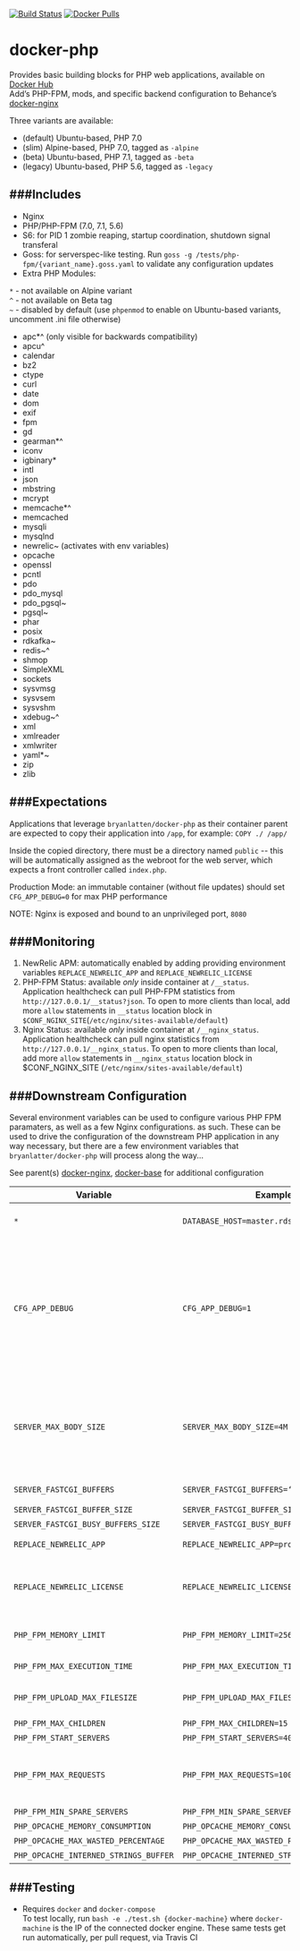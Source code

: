 [![Build Status](https://travis-ci.org/bryanlatten/docker-php.svg?branch=master)](https://travis-ci.org/bryanlatten/docker-php)
[![Docker Pulls](https://img.shields.io/docker/pulls/bryanlatten/docker-php.svg?maxAge=2592000)]()

docker-php
==========

Provides basic building blocks for PHP web applications, available on [Docker Hub](https://hub.docker.com/r/bryanlatten/docker-php/)  
Add’s PHP-FPM, mods, and specific backend configuration to Behance’s [docker-nginx](https://github.com/behance/docker-nginx)


Three variants are available:
- (default) Ubuntu-based, PHP 7.0  
- (slim) Alpine-based, PHP 7.0, tagged as `-alpine`  
- (beta) Ubuntu-based, PHP 7.1, tagged as `-beta`  
- (legacy) Ubuntu-based, PHP 5.6, tagged as `-legacy`  

###Includes
---
- Nginx
- PHP/PHP-FPM (7.0, 7.1, 5.6)
- S6: for PID 1 zombie reaping, startup coordination, shutdown signal transferal
- Goss: for serverspec-like testing. Run `goss -g /tests/php-fpm/{variant_name}.goss.yaml` to validate any configuration updates
- Extra PHP Modules:

`*`  - not available on Alpine variant  
`^`  - not available on Beta tag  
`~`  - disabled by default (use `phpenmod` to enable on Ubuntu-based variants, uncomment .ini file otherwise)
  - apc*^ (only visible for backwards compatibility) 
  - apcu^
  - calendar
  - bz2
  - ctype
  - curl
  - date
  - dom
  - exif
  - fpm
  - gd
  - gearman*^
  - iconv
  - igbinary*
  - intl
  - json
  - mbstring
  - mcrypt
  - memcache*^
  - memcached
  - mysqli
  - mysqlnd
  - newrelic~ (activates with env variables)
  - opcache
  - openssl
  - pcntl
  - pdo
  - pdo_mysql
  - pdo_pgsql~
  - pgsql~
  - phar
  - posix
  - rdkafka~
  - redis~^
  - shmop
  - SimpleXML
  - sockets
  - sysvmsg
  - sysvsem
  - sysvshm
  - xdebug~^
  - xml
  - xmlreader
  - xmlwriter
  - yaml*~
  - zip
  - zlib



###Expectations
---
Applications that leverage `bryanlatten/docker-php` as their container parent are expected to copy their application into `/app`, for example:
```COPY ./ /app/```

Inside the copied directory, there must be a directory named `public` -- this will be automatically assigned as the webroot for the web server, which expects
a front controller called `index.php`.

Production Mode: an immutable container (without file updates) should set `CFG_APP_DEBUG=0` for max PHP performance  

NOTE: Nginx is exposed and bound to an unprivileged port, `8080`  

###Monitoring
--- 
1. NewRelic APM: automatically enabled by adding providing environment variables `REPLACE_NEWRELIC_APP` and `REPLACE_NEWRELIC_LICENSE`
1. PHP-FPM Status: available *only* inside container at `/__status`. Application healthcheck can pull PHP-FPM statistics from `http://127.0.0.1/__status?json`. To open to more clients than local, add more `allow` statements in `__status` location block in `$CONF_NGINX_SITE`(`/etc/nginx/sites-available/default`)
1. Nginx Status: available *only* inside container at `/__nginx_status`. Application healthcheck can pull nginx statistics from `http://127.0.0.1/__nginx_status`. To open to more clients than local, add more `allow` statements in `__nginx_status` location block in $CONF_NGINX_SITE (`/etc/nginx/sites-available/default`) 

###Downstream Configuration
---
Several environment variables can be used to configure various PHP FPM paramaters, as well as a few Nginx configurations.
as such. These can be used to drive the configuration of the downstream PHP application in any way necessary, but there are a few environment variables that `bryanlatter/docker-php` will process along the way...

See parent(s) [docker-nginx](https://github.com/behance/docker-nginx), [docker-base](https://github.com/behance/docker-base) for additional configuration


Variable | Example | Default | Description
--- | --- | --- | ---
`*` | `DATABASE_HOST=master.rds.aws.com` | - | PHP has access to environment variables by default
`CFG_APP_DEBUG` | `CFG_APP_DEBUG=1` | 1 | Set to `1` or `true` will cue the Opcache to watch for file changes. Set to 0 for *production mode*, which provides a sizeable performance boost, though manually updating a file will not be seen unless the opcache is reset.
`SERVER_MAX_BODY_SIZE` | `SERVER_MAX_BODY_SIZE=4M` | 1M | Allows the downstream application to specify a non-default `client_max_body_size` configuration for the `server`-level directive in `/etc/nginx/sites-available/default`
`SERVER_FASTCGI_BUFFERS` | `SERVER_FASTCGI_BUFFERS=‘512 32k’` | 256 16k | [docs](http://nginx.org/en/docs/http/ngx_http_fastcgi_module.html#fastcgi_buffers), [tweaking](https://gist.github.com/magnetikonline/11312172#determine-actual-fastcgi-response-sizes)
`SERVER_FASTCGI_BUFFER_SIZE` | `SERVER_FASTCGI_BUFFER_SIZE=‘256k’` | 128k | [docs](http://nginx.org/en/docs/http/ngx_http_fastcgi_module.html#fastcgi_buffers_size), [tweaking](https://gist.github.com/magnetikonline/11312172#determine-actual-fastcgi-response-sizes)
`SERVER_FASTCGI_BUSY_BUFFERS_SIZE` | `SERVER_FASTCGI_BUSY_BUFFERS_SIZE=‘1024k’` | 256k | [docs](http://nginx.org/en/docs/http/ngx_http_fastcgi_module.html#fastcgi_busy_buffers_size)
`REPLACE_NEWRELIC_APP` | `REPLACE_NEWRELIC_APP=prod-server-abc` | - | Sets application name for newrelic
`REPLACE_NEWRELIC_LICENSE` | `REPLACE_NEWRELIC_LICENSE=abcdefg` | - | Sets license for newrelic, when combined with above, will enable newrelic reporting
`PHP_FPM_MEMORY_LIMIT` | `PHP_FPM_MEMORY_LIMIT=256M` | 192MB | Sets memory limit for FPM instances of PHP
`PHP_FPM_MAX_EXECUTION_TIME` | `PHP_FPM_MAX_EXECUTION_TIME=30` | 60 | Sets time limit for FPM workers
`PHP_FPM_UPLOAD_MAX_FILESIZE` | `PHP_FPM_UPLOAD_MAX_FILESIZE=100M` | 1M | Sets both upload_max_filesize and post_max_size
`PHP_FPM_MAX_CHILDREN` | `PHP_FPM_MAX_CHILDREN=15` | 4096 | [docs](http://php.net/manual/en/install.fpm.configuration.php)
`PHP_FPM_START_SERVERS` | `PHP_FPM_START_SERVERS=40` | 20 | [docs](http://php.net/manual/en/install.fpm.configuration.php)
`PHP_FPM_MAX_REQUESTS` | `PHP_FPM_MAX_REQUESTS=100` | 1024 | [docs](http://php.net/manual/en/install.fpm.configuration.php) How many requests an individual FPM worker will process before recycling
`PHP_FPM_MIN_SPARE_SERVERS` | `PHP_FPM_MIN_SPARE_SERVERS=10` | 5 | [docs](http://php.net/manual/en/install.fpm.configuration.php)
`PHP_OPCACHE_MEMORY_CONSUMPTION` | `PHP_OPCACHE_MEMORY_CONSUMPTION=512` | 128 | [docs](http://php.net/manual/en/opcache.configuration.php#ini.opcache.memory-consumption)
`PHP_OPCACHE_MAX_WASTED_PERCENTAGE` | `PHP_OPCACHE_MAX_WASTED_PERCENTAGE=10` | 5 | [docs](http://php.net/manual/en/opcache.configuration.php#ini.opcache.max-wasted-percentage)
`PHP_OPCACHE_INTERNED_STRINGS_BUFFER` | `PHP_OPCACHE_INTERNED_STRINGS_BUFFER=64` | 16 | [docs](http://php.net/manual/en/opcache.configuration.php#ini.opcache.interned-strings-buffer)

###Testing
---   
- Requires `docker` and `docker-compose`   
To test locally, run `bash -e ./test.sh {docker-machine}` where `docker-machine` is the IP of the connected docker engine. 
These same tests get run automatically, per pull request, via Travis CI

